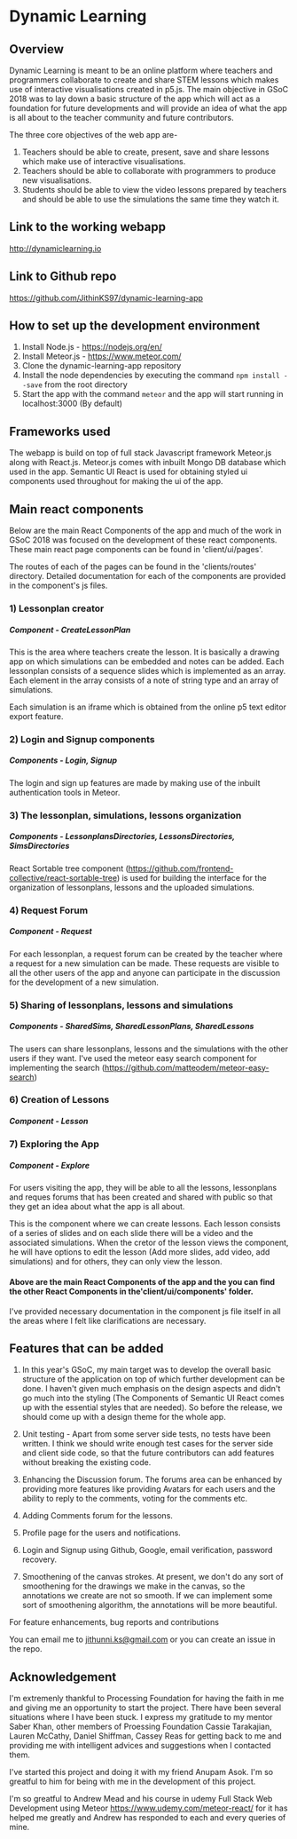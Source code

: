 # Dynamic Learning

## Overview

Dynamic Learning is meant to be an online platform where teachers and programmers collaborate to create and share STEM lessons which makes use of interactive visualisations created in p5.js. The main objective in GSoC 2018 was to lay down a basic structure of the app which will act as a foundation for future developments and will provide an idea of what the app is all about to the teacher community and future contributors.

The three core objectives of the web app are-

1) Teachers should be able to create, present, save and share lessons which make use of interactive visualisations.
2) Teachers should be able to collaborate with programmers to produce new visualisations.
3) Students should be able to view the video lessons prepared by teachers and should be able to use the simulations
the same time they watch it.

## Link to the working webapp

http://dynamiclearning.io

## Link to Github repo

https://github.com/JithinKS97/dynamic-learning-app

## How to set up the development environment

1) Install Node.js - https://nodejs.org/en/
2) Install Meteor.js - https://www.meteor.com/
3) Clone the dynamic-learning-app repository
4) Install the node dependencies by executing the command `npm install --save` from the root directory
5) Start the app with the command `meteor` and the app will start running in localhost:3000 (By default)

## Frameworks used

The webapp is build on top of full stack Javascript framework Meteor.js along with React.js. Meteor.js comes with inbuilt Mongo DB database which used in the app. Semantic UI React is used for obtaining styled ui components used throughout for making the ui of the app.


## Main react components

Below are the main React Components of the app and much of the work in GSoC 2018 was focused on the development
of these react components. These main react page components can be found in 'client/ui/pages'.

The routes of each of the pages can be found in the 'clients/routes' directory. Detailed documentation for each
of the components are provided in the component's js files.

### 1) Lessonplan creator

##### Component - CreateLessonPlan

This is the area where teachers create the lesson. It is basically a drawing app on which simulations can be embedded and notes can be added. Each lessonplan consists of a sequence slides which is implemented as an array. Each element in the array consists of a note of string type and an array of simulations.

Each simulation is an iframe which is obtained from the online p5 text editor export feature.

### 2) Login and Signup components

##### Components - Login, Signup

The login and sign up features are made by making use of the inbuilt authentication tools in Meteor.

### 3) The lessonplan, simulations, lessons organization

##### Components - LessonplansDirectories, LessonsDirectories, SimsDirectories

React Sortable tree component (https://github.com/frontend-collective/react-sortable-tree) is used for building the interface for the organization of lessonplans, lessons and the uploaded simulations.

### 4) Request Forum

##### Component - Request

For each lessonplan, a request forum can be created by the teacher where a request for a new simulation can be made. These requests are visible to all the other users of the app and anyone can participate in the discussion for the development of a new simulation.

### 5) Sharing of lessonplans, lessons and simulations

##### Components - SharedSims, SharedLessonPlans, SharedLessons

The users can share lessonplans, lessons and the simulations with the other users if they want. I've used the meteor easy search component for implementing the search (https://github.com/matteodem/meteor-easy-search)

### 6) Creation of Lessons

##### Component - Lesson

### 7) Exploring the App

##### Component - Explore

For users visiting the app, they will be able to all the lessons, lessonplans and reques forums that has been created and shared with public so that they get an idea about what the app is all about.

This is the component where we can create lessons. Each lesson consists of a series of slides and on each slide there will be a video and the associated simulations. When the cretor of the lesson views the component, he will have options to edit the lesson (Add more slides, add video, add simulations) and for others, they can only view the lesson.

#### Above are the main React Components of the app and the you can find the other React Components in the'client/ui/components' folder.

I've provided necessary documentation in the component js file itself in all the areas where I felt like clarifications are necessary.

## Features that can be added

1) In this year's GSoC, my main target was to develop the overall basic structure of the application on top of which further development can be done. I haven't given much emphasis on the design aspects and didn't go much into the styling (The Components of Semantic UI React comes up with the essential styles that are needed). So before the release, we should come up with a design theme for the whole app.

2) Unit testing - Apart from some server side tests, no tests have been written. I think we should write enough test cases for the server side and client side code, so that the future contributors can add features without breaking the existing code.

3) Enhancing the Discussion forum. The forums area can be enhanced by providing more features like providing Avatars for each users and the ability to reply to the comments, voting for the comments etc.

4) Adding Comments forum for the lessons.

5) Profile page for the users and notifications.

6) Login and Signup using Github, Google, email verification, password recovery.

7) Smoothening of the canvas strokes. At present, we don't do any sort of smoothening for the drawings we make in the canvas, so the annotations we create are not so smooth. If we can implement some sort of smoothening algorithm, the annotations will be more beautiful.


For feature enhancements, bug reports and contributions

You can email me to jithunni.ks@gmail.com or you can create an issue in the repo.

## Acknowledgement

I'm extremenly thankful to Processing Foundation for having the faith in me and giving me an opportunity to start the project. There have been several situations where I have been stuck. I express my gratitude to my mentor Saber Khan, other members of Proessing Foundation Cassie Tarakajian, Lauren McCathy, Daniel Shiffman, Cassey Reas for getting back to me and providing me with intelligent advices and suggestions when I contacted them.

I've started this project and doing it with my friend Anupam Asok. I'm so greatful to him for being with me in the development of this project.

I'm so greatful to Andrew Mead and his course in udemy Full Stack Web Development using Meteor https://www.udemy.com/meteor-react/ for it has helped me greatly and Andrew has responded to each and every queries of mine.







